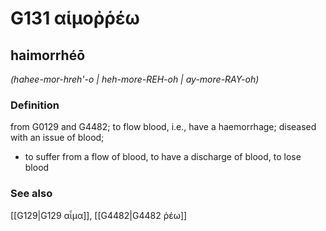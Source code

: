 # G131 αἱμοῤῥέω

## haimorrhéō

_(hahee-mor-hreh'-o | heh-more-REH-oh | ay-more-RAY-oh)_

### Definition

from G0129 and G4482; to flow blood, i.e., have a haemorrhage; diseased with an issue of blood; 

- to suffer from a flow of blood, to have a discharge of blood, to lose blood

### See also

[[G129|G129 αἷμα]], [[G4482|G4482 ῥέω]]
